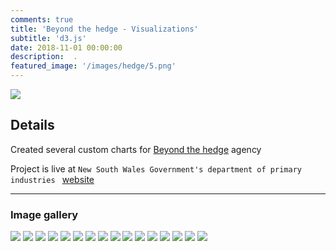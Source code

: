 ```yaml
---
comments: true
title: 'Beyond the hedge - Visualizations'
subtitle: 'd3.js'
date: 2018-11-01 00:00:00
description:  .
featured_image: '/images/hedge/5.png'
---
```


![](/images/hedge/4.png)

## Details





 Created several  custom charts for  [Beyond the hedge](https://www.beyondthehedgecreative.com/) agency 




Project is live at  `New South Wales Government's department of primary industries ` 
[website](https://www.dpi.nsw.gov.au/about-us/publications/pdi/2018/cotton)

---

### Image gallery


<div class="gallery" data-columns="3">
	<img src="/images/hedge/1.png">
	<img src="/images/hedge/2.png">
	<img src="/images/hedge/4.png">
	<img src="/images/hedge/5.png">
	<img src="/images/hedge/6.png">
	<img src="/images/hedge/7.png">
	<img src="/images/hedge/8.png">
	<img src="/images/hedge/9.png">
	<img src="/images/hedge/10.png">
	<img src="/images/hedge/11.png">
	<img src="/images/hedge/12.png">
	<img src="/images/hedge/13.png">
	<img src="/images/hedge/14.png">
	<img src="/images/hedge/15.png">
	<img src="/images/hedge/16.png">
	<img src="/images/hedge/17.png">
	
</div>



